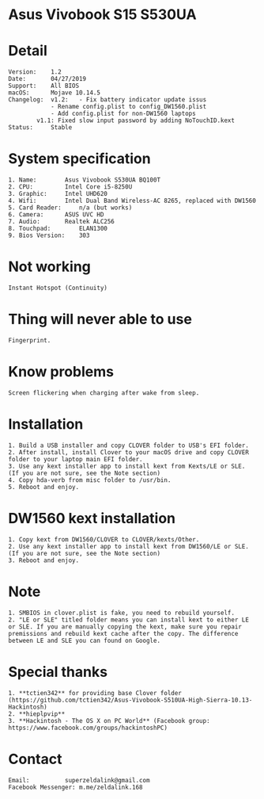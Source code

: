 
# Asus Vivobook S15 S530UA

# Detail

	Version:	1.2
	Date:		04/27/2019
	Support:	All BIOS
	macOS:		Mojave 10.14.5
	Changelog:	v1.2:	- Fix battery indicator update issus
				- Rename config.plist to config_DW1560.plist
				- Add config.plist for non-DW1560 laptops
			v1.1: Fixed slow input password by adding NoTouchID.kext
	Status:		Stable

# System specification

	1. Name:		Asus Vivobook S530UA BQ100T
	2. CPU:			Intel Core i5-8250U
	3. Graphic:		Intel UHD620
	4. Wifi:		Intel Dual Band Wireless-AC 8265, replaced with DW1560
	5. Card Reader:		n/a (but works)
	6. Camera:		ASUS UVC HD
	7. Audio:		Realtek ALC256
	8. Touchpad:		ELAN1300
	9. Bios Version:	303
	
# Not working

	Instant Hotspot (Continuity)

# Thing will never able to use

	Fingerprint.

# Know problems

	Screen flickering when charging after wake from sleep.
	
# Installation

	1. Build a USB installer and copy CLOVER folder to USB's EFI folder.
	2. After install, install Clover to your macOS drive and copy CLOVER folder to your laptop main EFI folder.
	3. Use any kext installer app to install kext from Kexts/LE or SLE. (If you are not sure, see the Note section)
	4. Copy hda-verb from misc folder to /usr/bin.
	5. Reboot and enjoy. 
	
# DW1560 kext installation

	1. Copy kext from DW1560/CLOVER to CLOVER/kexts/Other.
	2. Use any kext installer app to install kext from DW1560/LE or SLE. (If you are not sure, see the Note section)
	3. Reboot and enjoy.

# Note

	1. SMBIOS in clover.plist is fake, you need to rebuild yourself.
	2. "LE or SLE" titled folder means you can install kext to either LE or SLE. If you are manually copying the kext, make sure you repair premissions and rebuild kext cache after the copy. The difference between LE and SLE you can found on Google.
	
# Special thanks

	1. **tctien342** for providing base Clover folder (https://github.com/tctien342/Asus-Vivobook-S510UA-High-Sierra-10.13-Hackintosh)
	2. **hieplpvip**
	3. **Hackintosh - The OS X on PC World** (Facebook group: https://www.facebook.com/groups/hackintoshPC)

# Contact 
	
	Email:			superzeldalink@gmail.com
	Facebook Messenger:	m.me/zeldalink.168
	
